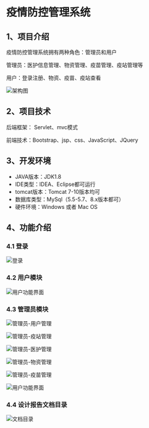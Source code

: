 # 疫情防控管理系统

## 1、项目介绍

疫情防控管理系统拥有两种角色：管理员和用户

管理员：医护信息管理、物资管理、疫苗管理、疫站管理等

用户：登录注册、物资、疫苗、疫站查看

![架构图](https://project-images-1256969109.cos.ap-chongqing.myqcloud.com/Typora-Images/202211171430130.jpg)


## 2、项目技术

后端框架： Servlet、mvc模式

前端技术：Bootstrap、jsp、css、JavaScript、JQuery

## 3、开发环境

- JAVA版本：JDK1.8
- IDE类型：IDEA、Eclipse都可运行
- tomcat版本：Tomcat 7-10版本均可
- 数据库类型：MySql（5.5-5.7、8.x版本都可） 
- 硬件环境：Windows 或者 Mac OS


## 4、功能介绍

### 4.1 登录

![登录](https://project-images-1256969109.cos.ap-chongqing.myqcloud.com/Typora-Images/202211171431245.jpg)

### 4.2 用户模块

![用户功能界面](https://project-images-1256969109.cos.ap-chongqing.myqcloud.com/Typora-Images/202211171432907.jpg)

### 4.3 管理员模块

![管理员-用户管理](https://project-images-1256969109.cos.ap-chongqing.myqcloud.com/Typora-Images/202211171432923.jpg)

![管理员-疫站管理](https://project-images-1256969109.cos.ap-chongqing.myqcloud.com/Typora-Images/202211171432894.jpg)

![管理员-医护管理](https://project-images-1256969109.cos.ap-chongqing.myqcloud.com/Typora-Images/202211171432768.jpg)

![管理员-物资管理](https://project-images-1256969109.cos.ap-chongqing.myqcloud.com/Typora-Images/202211171432101.jpg)

![管理员-疫苗管理](https://project-images-1256969109.cos.ap-chongqing.myqcloud.com/Typora-Images/202211171432694.jpg)

![用户功能界面](https://project-images-1256969109.cos.ap-chongqing.myqcloud.com/Typora-Images/202211171432450.jpg)

### 4.4 设计报告文档目录

![文档目录](https://project-images-1256969109.cos.ap-chongqing.myqcloud.com/Typora-Images/202211171432581.jpg)



